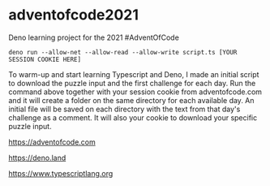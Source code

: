 # adventofcode2021
Deno learning project for the 2021 #AdventOfCode

```
deno run --allow-net --allow-read --allow-write script.ts [YOUR SESSION COOKIE HERE]
```
To warm-up and start learning Typescript and Deno, I made an initial script to download the puzzle input and the first challenge for each day. Run the command above together with your session cookie from adventofcode.com and it will create a folder on the same directory for each available day. An initial file will be saved on each directory with the text from that day's challenge as a comment. It will also your cookie to download your specific puzzle input.

https://adventofcode.com

https://deno.land

https://www.typescriptlang.org
